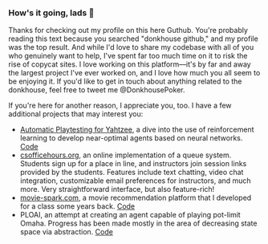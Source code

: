 ### How's it going, lads 👋
Thanks for checking out my profile on this here Guthub. You're probably reading this text because you searched "donkhouse github," and my profile was the top result. And while I'd love to share my codebase with all of you who genuinely want to help, I've spent far too much time on it to risk the rise of copycat sites. I love working on this platform––it's by far and away the largest project I've ever worked on, and I love how much you all seem to be enjoying it. If you'd like to get in touch about anything related to the donkhouse, feel free to tweet me @DonkhousePoker.

If you're here for another reason, I appreciate you, too. I have a few additional projects that may interest you:
 - [Automatic Playtesting for Yahtzee](https://ieeexplore.ieee.org/document/9231924), a dive into the use of reinforcement learning to develop near-optimal agents based on neural networks. [Code](https://github.com/robb17/YahtzeeLearning)
 - [csofficehours.org](http://csofficehours.org), an online implementation of a queue system. Students sign up for a place in line, and instructors join session links provided by the students. Features include text chatting, video chat integration, customizable email preferences for instructors, and much more. Very straightforward interface, but also feature-rich!
 - [movie-spark.com](http://movie-spark.com), a movie recommendation platform that I developed for a class some years back. [Code](https://github.com/robb17/MovieSpark)
 - PLOAI, an attempt at creating an agent capable of playing pot-limit Omaha. Progress has been made mostly in the area of decreasing state space via abstraction. [Code](https://github.com/robb17/PLOAI)



<!--
**robb17/robb17** is a ✨ _special_ ✨ repository because its `README.md` (this file) appears on your GitHub profile.

Here are some ideas to get you started:

- 🔭 I’m currently working on ...
- 🌱 I’m currently learning ...
- 👯 I’m looking to collaborate on ...
- 🤔 I’m looking for help with ...
- 💬 Ask me about ...
- 📫 How to reach me: ...
- 😄 Pronouns: ...
- ⚡ Fun fact: ...
-->
